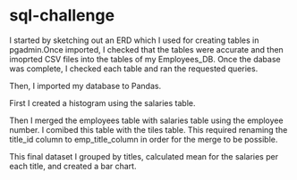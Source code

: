 # sql-challenge

I started by sketching out an ERD which I used for creating tables in pgadmin.Once imported, I checked that the tables were accurate and then imoprted CSV files into the tables of my Employees_DB. Once the dabase was complete, I checked each table and ran the requested queries.

Then, I imported my database to Pandas. 

First I created a histogram using the salaries table.

Then I merged the employees table with salaries table using the employee number.  I comibed this table with the tiles table. This required renaming the  title_id column to emp_title_column in order for the merge to be possible.

This final dataset I grouped by titles, calculated mean for the salaries per each title, and created a bar chart. 



